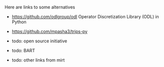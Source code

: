 Here are links to some alternatives

* https://github.com/odlgroup/odl Operator Discretization Library (ODL) in Python

* https://github.com/mpasha3/trips-py

* todo: open source initiative
* todo: BART
* todo: other links from mirt
